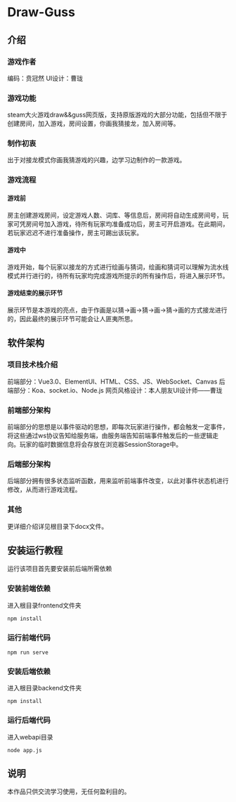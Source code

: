 # Draw-Guss

## 介绍
### 游戏作者
编码：贲冠然
UI设计：曹珑
### 游戏功能
steam大火游戏draw&&guss网页版，支持原版游戏的大部分功能，包括但不限于创建房间，加入游戏，房间设置，你画我猜接龙，加入房间等。
### 制作初衷
出于对接龙模式你画我猜游戏的兴趣，边学习边制作的一款游戏。
### 游戏流程
#### 游戏前
房主创建游戏房间，设定游戏人数、词库、等信息后，房间将自动生成房间号，玩家可凭房间号加入游戏，待所有玩家均准备成功后，房主可开启游戏。在此期间，若玩家迟迟不进行准备操作，房主可踢出该玩家。
#### 游戏中
游戏开始，每个玩家以接龙的方式进行绘画与猜词，绘画和猜词可以理解为流水线模式并行进行的，待所有玩家均完成游戏所提示的所有操作后，将进入展示环节。
#### 游戏结束的展示环节
展示环节是本游戏的亮点，由于作画是以猜->画->猜->画->猜->画的方式接龙进行的，因此最终的展示环节可能会让人匪夷所思。
## 软件架构
### 项目技术栈介绍
前端部分：Vue3.0、ElementUI、HTML、CSS、JS、WebSocket、Canvas
后端部分：Koa、socket.io、Node.js
网页风格设计：本人朋友UI设计师——曹珑
### 前端部分架构
前端部分的思想是以事件驱动的思想，即每次玩家进行操作，都会触发一定事件，将这些通过ws协议告知给服务端，由服务端告知前端事件触发后的一些逻辑走向。玩家的临时数据信息将会存放在浏览器SessionStorage中。
### 后端部分架构
后端部分拥有很多状态监听函数，用来监听前端事件改变，以此对事件状态机进行修改，从而进行游戏流程。
### 其他
更详细介绍详见根目录下docx文件。
## 安装运行教程
运行该项目首先要安装前后端所需依赖
### 安装前端依赖
进入根目录frontend文件夹
```
npm install
```
### 运行前端代码
```
npm run serve
```
### 安装后端依赖
进入根目录backend文件夹
```
npm install
```
### 运行后端代码
进入webapi目录
```
node app.js
```
## 说明
本作品只供交流学习使用，无任何盈利目的。

